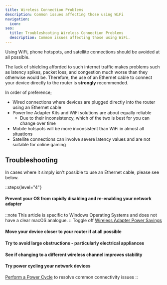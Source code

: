 ```yaml
---
title: Wireless Connection Problems
description: Common issues affecting those using WiFi
navigation:
  icon:
seo:
  title: Troubleshooting Wireless Connection Problems
  description: Common issues affecting those using WiFi.
---
```


Using WiFi, phone hotspots, and satellite connections should be avoided at all possible.

The lack of shielding afforded to such internet traffic makes problems such as latency spikes, packet loss, and congestion much worse than they otherwise would be. Therefore, the use of an Ethernet cable to connect your device directly to the router is **strongly** recommended.

In order of preference;

- Wired connections where devices are plugged directly into the router using an Ethernet cable 
- Powerline Adapter Kits and WiFi solutions are about equally reliable 
  - Due to their inconsistency, which of the two is best for you can change over time 
- Mobile hotspots will be more inconsistent than WiFi in almost all situations 
- Satellite connections can involve severe latency values and are not suitable for online gaming

## Troubleshooting

In cases where it simply isn't possible to use an Ethernet cable, please see below.

::steps{level="4"}
#### Prevent your OS from rapidly disabling and re-enabling your network adapter
::note
This article is specific to Windows Operating Systems and does not have a clear macOS analogue.
::
Toggle off [Wireless Adapter Power Savings](/miscellaneous/other/wireless-adapter-power-savings)
#### Move your device closer to your router if at all possible
#### Try to avoid large obstructions - particularly electrical appliances
#### See if changing to a different wireless channel improves stability
#### Try power cycling your network devices
[Perform a Power Cycle](/miscellaneous/other/perform-a-power-cycle) to resolve common connectivity issues
::
